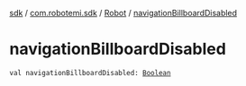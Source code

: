 [sdk](../../index.md) / [com.robotemi.sdk](../index.md) / [Robot](index.md) / [navigationBillboardDisabled](./navigation-billboard-disabled.md)

# navigationBillboardDisabled

`val navigationBillboardDisabled: `[`Boolean`](https://kotlinlang.org/api/latest/jvm/stdlib/kotlin/-boolean/index.html)